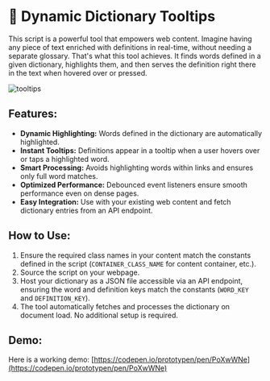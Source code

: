 # 📖 Dynamic Dictionary Tooltips

This script is a powerful tool that empowers web content. Imagine having any piece of text enriched with definitions in real-time, without needing a separate glossary. That's what this tool achieves. It finds words defined in a given dictionary, highlights them, and then serves the definition right there in the text when hovered over or pressed.

![tooltips](https://github.com/axelferdinand/Dynamic-Dictionary-Tooltips/assets/10460870/986f8d2b-6653-431c-95b5-822573f9c1f8)

## Features:

- **Dynamic Highlighting:** Words defined in the dictionary are automatically highlighted.
- **Instant Tooltips:** Definitions appear in a tooltip when a user hovers over or taps a highlighted word.
- **Smart Processing:** Avoids highlighting words within links and ensures only full word matches.
- **Optimized Performance:** Debounced event listeners ensure smooth performance even on dense pages.
- **Easy Integration:** Use with your existing web content and fetch dictionary entries from an API endpoint.

## How to Use:

1. Ensure the required class names in your content match the constants defined in the script (`CONTAINER_CLASS_NAME` for content container, etc.).
2. Source the script on your webpage.
3. Host your dictionary as a JSON file accessible via an API endpoint, ensuring the word and definition keys match the constants (`WORD_KEY` and `DEFINITION_KEY`).
4. The tool automatically fetches and processes the dictionary on document load. No additional setup is required.

## Demo:

Here is a working demo: [https://codepen.io/prototypen/pen/PoXwWNe](https://codepen.io/prototypen/pen/PoXwWNe)
